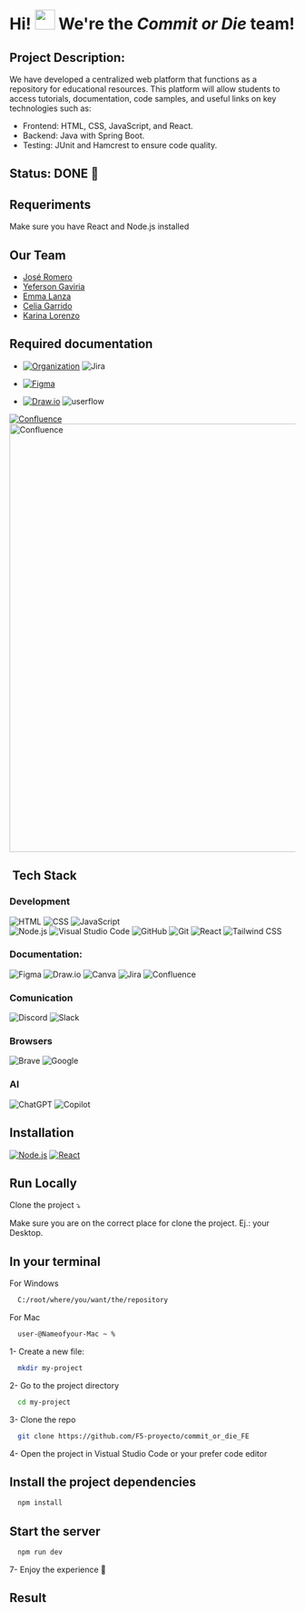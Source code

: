 
# Hi! <img src="https://media.giphy.com/media/hvRJCLFzcasrR4ia7z/giphy.gif" width="35">  We're the _Commit or Die_ team!  

## Project Description:
We have developed a centralized web platform that functions as a repository for educational resources. This platform will allow students to access tutorials, documentation, code samples, and useful links on key technologies such as:
- Frontend: HTML, CSS, JavaScript, and React.
- Backend: Java with Spring Boot.
- Testing: JUnit and Hamcrest to ensure code quality.

## Status: DONE 🚀

## Requeriments 
Make sure you have React and Node.js installed

## Our Team
- [José Romero](https://github.com/JoseRD149)
- [Yeferson Gaviria](https://github.com/YefGav)
- [Emma Lanza](https://github.com/emmalanza)
- [Celia Garrido](https://github.com/celiagarridoherrera)
- [Karina Lorenzo](https://github.com/karinalorenzo)

## Required documentation 
- [![Organization](https://img.shields.io/badge/-Jira-0052CC?logo=jira&logoColor=white&style=flat)](https://celiagarridoherrera.atlassian.net/jira/software/projects/ER/boards/69/backlog)
![Jira](https://github.com/user-attachments/assets/0e356f50-a395-452a-8f83-1e31ed233c43)

- [![Figma](https://img.shields.io/badge/-Figma-F24E1E?logo=figma&logoColor=white&style=flat)](https://www.figma.com/design/Z97X0fiADBEGLgw5xs69Hr/RecursosApp?node-id=2-219&t=DxuXbIgyjwmfArjI-0)

- [![Draw.io](https://img.shields.io/badge/-Draw.io-F08705?style=flat&logo=diagrams.net&logoColor=white)](https://app.diagrams.net/#G1e1u7lGxQaPTmuFsytsU6ry0hGtV9M9M7#%7B%22pageId%22%3A%22YR-R1HGNXxgNcGl1_lkE%22%7D)
![userflow](https://github.com/user-attachments/assets/94596a70-9356-4b34-a671-2abe6e0a996b)

[![Confluence](https://img.shields.io/badge/-Confluence-172B4D?style=flat&logo=confluence&logoColor=white)](https://celiagarridoherrera.atlassian.net/wiki/spaces/EQ/overview?homepageId=29032714)\
<img width="754" alt="Confluence" src="https://github.com/user-attachments/assets/dd52830f-dd8f-44b2-b09f-6dd890154b9e" />

## &nbsp;Tech Stack

### Development
![HTML](https://img.shields.io/badge/-HTML-E34F26?logo=html5&logoColor=white&style=flat) 
![CSS](https://img.shields.io/badge/-CSS-1572B6?logo=css3&logoColor=white&style=flat)
![JavaScript](https://img.shields.io/badge/-JavaScript-F7DF1E?logo=javascript&logoColor=black&style=flat)\
![Node.js](https://img.shields.io/badge/-Node.js-339933?logo=node.js&logoColor=white&style=flat)
![Visual Studio Code](https://img.shields.io/badge/-Visual_Studio_Code-007ACC?logo=visual-studio-code&logoColor=white&style=flat)
![GitHub](https://img.shields.io/badge/-GitHub-181717?logo=github&logoColor=white&style=flat)
![Git](https://img.shields.io/badge/-Git-F05032?logo=git&logoColor=white&style=flat) 
![React](https://img.shields.io/badge/-React-61DAFB?logo=react&logoColor=black&style=flat)
![Tailwind CSS](https://img.shields.io/badge/-Tailwind%20CSS-06B6D4?logo=tailwindcss&logoColor=white&style=flat)  

 ### Documentation:
![Figma](https://img.shields.io/badge/-Figma-F24E1E?logo=figma&logoColor=white&style=flat)
![Draw.io](https://img.shields.io/badge/-Draw.io-F08705?style=flat&logo=diagrams.net&logoColor=white)
![Canva](https://img.shields.io/badge/-Canva-00C4CC?logo=canva&logoColor=white&style=flat)
![Jira](https://img.shields.io/badge/-Jira-0052CC?logo=jira&logoColor=white&style=flat)
![Confluence](https://img.shields.io/badge/-Confluence-172B4D?style=flat&logo=confluence&logoColor=white)

 ### Comunication
![Discord](https://img.shields.io/badge/-Discord-5865F2?logo=discord&logoColor=white&style=flat)
![Slack](https://img.shields.io/badge/-Slack-4A154B?logo=slack&logoColor=white&style=flat)

### Browsers
![Brave](https://img.shields.io/badge/-Brave-FB542B?logo=brave&logoColor=white&style=flat)
![Google](https://img.shields.io/badge/-Google-4285F4?logo=google&logoColor=white&style=flat)

### AI
![ChatGPT](https://img.shields.io/badge/-ChatGPT-10A37F?logo=openai&logoColor=white&style=flat)
![Copilot](https://img.shields.io/badge/-Copilot-0078D4?style=flat&logo=microsoft&logoColor=white)
  
## Installation 
[![Node.js](https://img.shields.io/badge/-Node.js-339933?logo=node.js&logoColor=white&style=flat)](https://nodejs.org/en/download)
[![React](https://img.shields.io/badge/-React-61DAFB?logo=react&logoColor=black&style=flat)](https://es.react.dev/)

## Run Locally 
Clone the project ⤵️

Make sure you are on the correct place for clone the project. Ej.: your Desktop.

## In your terminal

For Windows

```bash
  C:/root/where/you/want/the/repository
```
For Mac

```bash
  user-@Nameofyour-Mac ~ %
```

1- Create a new file:

```bash
  mkdir my-project
```

2- Go to the project directory

```bash
  cd my-project
```
3- Clone the repo

```bash
  git clone https://github.com/F5-proyecto/commit_or_die_FE
```

4- Open the project in Vistual Studio Code or your prefer code editor

## Install the project dependencies

```bash
  npm install
```
## Start the server

```bash
  npm run dev
```

7- Enjoy the experience 🚀

## Result
